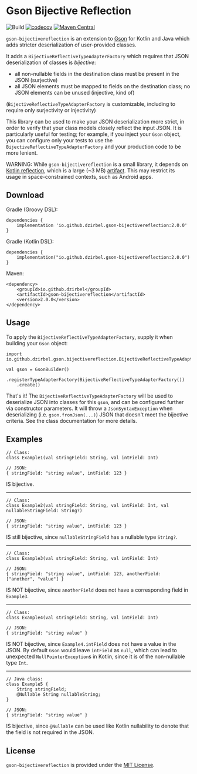 # Gson Bijective Reflection

![Build](https://github.com/dzirbel/gson-bijectivereflection/workflows/Build/badge.svg)
[![codecov](https://codecov.io/gh/dzirbel/gson-bijectivereflection/branch/main/graph/badge.svg?token=HEXBHVPVXN)](https://codecov.io/gh/dzirbel/gson-bijectivereflection)
[![Maven Central](https://img.shields.io/maven-central/v/io.github.dzirbel/gson-bijectivereflection)](https://search.maven.org/artifact/io.github.dzirbel/gson-bijectivereflection)

`gson-bijectivereflection` is an extension to [Gson](https://github.com/google/gson) for Kotlin and
Java which adds stricter deserialization of user-provided classes.

It adds a `BijectiveReflectiveTypeAdapterFactory` which requires that JSON deserialization of
classes is _bijective_:
- all non-nullable fields in the destination class must be present in the JSON (surjective)
- all JSON elements must be mapped to fields on the destination class; no JSON elements can be
  unused (injective, kind of)

(`BijectiveReflectiveTypeAdapterFactory` is customizable, including to require only surjectivity
or injectivity)

This library can be used to make your JSON deserialization more strict, in order to verify that your
class models closely reflect the input JSON. It is particularly useful for testing; for example, if
you inject your `Gson` object, you can configure only your tests to use the
`BijectiveReflectiveTypeAdapterFactory` and your production code to be more lenient.

WARNING: While `gson-bijectivereflection` is a small library, it depends on
[Kotlin reflection](https://kotlinlang.org/docs/reference/reflection.html), which is a large (~3 MB)
[artifact](https://mvnrepository.com/artifact/org.jetbrains.kotlin/kotlin-reflect). This may
restrict its usage in space-constrained contexts, such as Android apps.

## Download

Gradle (Groovy DSL):

```
dependencies {
    implementation 'io.github.dzirbel.gson-bijectivereflection:2.0.0'
}
```

Gradle (Kotlin DSL):

```
dependencies {
    implementation("io.github.dzirbel.gson-bijectivereflection:2.0.0")
}
```

Maven:

```
<dependency>
    <groupId>io.github.dzirbel</groupId>
    <artifactId>gson-bijectivereflection</artifactId>
    <version>2.0.0</version>
</dependency>
```

## Usage

To apply the `BijectiveReflectiveTypeAdapterFactory`, supply it when building your `Gson` object:

```
import io.github.dzirbel.gson.bijectivereflection.BijectiveReflectiveTypeAdapterFactory

val gson = GsonBuilder()
    .registerTypeAdapterFactory(BijectiveReflectiveTypeAdapterFactory())
    .create()
```

That's it! The `BijectiveReflectiveTypeAdapterFactory` will be used to deserialize JSON into classes
for this `gson`, and can be configured further via constructor parameters. It will throw a
`JsonSyntaxException` when deserializing (i.e. `gson.fromJson(...)`) JSON that doesn't meet the
bijective criteria. See the class documentation for more details.

## Examples

```
// Class:
class Example1(val stringField: String, val intField: Int)

// JSON:
{ stringField: "string value", intField: 123 }
```

IS bijective.

---

```
// Class:
class Example2(val stringField: String, val intField: Int, val nullableStringField: String?)

// JSON:
{ stringField: "string value", intField: 123 }
```

IS still bijective, since `nullableStringField` has a nullable type `String?`.

---

```
// Class:
class Example3(val stringField: String, val intField: Int)

// JSON:
{ stringField: "string value", intField: 123, anotherField: ["another", "value"] }
```

IS NOT bijective, since `anotherField` does not have a corresponding field in `Example3`.

---

```
// Class:
class Example4(val stringField: String, val intField: Int)

// JSON:
{ stringField: "string value" }
```

IS NOT bijective, since `Example4.intField` does not have a value in the JSON. By default `Gson`
would leave `intField` as `null`, which can lead to unexpected `NullPointerException`s in Kotlin,
since it is of the non-nullable type `Int`.

---

```
// Java class:
class Example5 {
    String stringField;
    @Nullable String nullableString;
}

// JSON:
{ stringField: "string value" }
```

IS bijective, since `@Nullable` can be used like Kotlin nullability to denote that the field is
not required in the JSON.

## License

`gson-bijectivereflection` is provided under the [MIT License](LICENSE).
